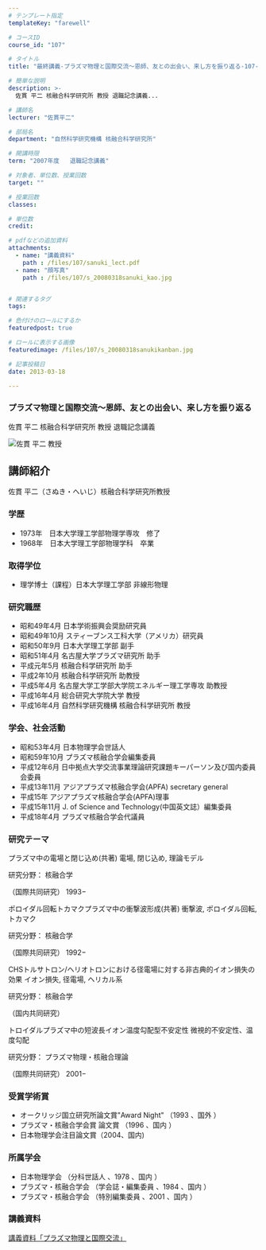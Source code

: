 ```yaml
---
# テンプレート指定
templateKey: "farewell"

# コースID
course_id: "107"

# タイトル
title: "最終講義-プラズマ物理と国際交流〜恩師、友との出会い、来し方を振り返る-107-2007"

# 簡単な説明
description: >-
  佐貫 平二 核融合科学研究所 教授 退職記念講義...

# 講師名
lecturer: "佐貫平二"

# 部局名
department: "自然科学研究機構 核融合科学研究所"

# 開講時限
term: "2007年度	退職記念講義"

# 対象者、単位数、授業回数
target: ""

# 授業回数
classes: 

# 単位数
credit: 

# pdfなどの追加資料
attachments: 
  - name: "講義資料" 
    path : /files/107/sanuki_lect.pdf
  - name: "顔写真" 
    path : /files/107/s_20080318sanuki_kao.jpg


# 関連するタグ
tags:

# 色付けのロールにするか
featuredpost: true

# ロールに表示する画像
featuredimage: /files/107/s_20080318sanukikanban.jpg

# 記事投稿日
date: 2013-03-18

---
```

### プラズマ物理と国際交流〜恩師、友との出会い、来し方を振り返る 

佐貫 平二 核融合科学研究所 教授 退職記念講義

![佐貫 平二 教授](/files/107/s_20080318sanuki_kao.jpg) 
## 講師紹介

佐貫 平二（さぬき・へいじ）核融合科学研究所教授 

### 学歴

  * 1973年　日本大学理工学部物理学専攻　修了
  * 1968年　日本大学理工学部物理学科　卒業

### 取得学位

  * 理学博士（課程）日本大学理工学部 非線形物理

### 研究職歴

  * 昭和49年4月 日本学術振興会奨励研究員
  * 昭和49年10月 スティーブンス工科大学（アメリカ）研究員
  * 昭和50年9月 日本大学理工学部 副手
  * 昭和51年4月 名古屋大学プラズマ研究所 助手
  * 平成元年5月 核融合科学研究所 助手
  * 平成2年10月 核融合科学研究所 助教授
  * 平成5年4月 名古屋大学工学部大学院エネルギー理工学専攻 助教授
  * 平成16年4月 総合研究大学院大学 教授
  * 平成16年4月 自然科学研究機構 核融合科学研究所 教授

### 学会、社会活動

  * 昭和53年4月 日本物理学会世話人
  * 昭和59年10月 プラズマ核融合学会編集委員
  * 平成12年6月 日中拠点大学交流事業理論研究課題キーパーソン及び国内委員会委員
  * 平成13年11月 アジアプラズマ核融合学会(APFA) secretary general
  * 平成15年 アジアプラズマ核融合学会(APFA)理事
  * 平成15年11月 J. of Science and Technology(中国英文誌）編集委員
  * 平成18年4月 プラズマ核融合学会代議員

### 研究テーマ

プラズマ中の電場と閉じ込め(共著) 電場, 閉じ込め, 理論モデル 

研究分野： 核融合学 

（国際共同研究） 1993−

ポロイダル回転トカマクプラズマ中の衝撃波形成(共著) 衝撃波, ポロイダル回転, トカマク

研究分野： 核融合学 

（国際共同研究） 1992−

CHSトルサトロン/ヘリオトロンにおける径電場に対する非古典的イオン損失の効果 イオン損失, 径電場, ヘリカル系 

研究分野： 核融合学 

（国内共同研究）

トロイダルプラズマ中の短波長イオン温度勾配型不安定性 微視的不安定性、温度勾配 

研究分野： プラズマ物理・核融合理論

（国際共同研究） 2001−  

### 受賞学術賞

  * オークリッジ国立研究所論文賞"Award Night" （1993 、国外 ）
  * プラズマ・核融合学会賞 論文賞 （1996 、国内 ）
  * 日本物理学会注目論文賞（2004、国内)

### 所属学会

  * 日本物理学会 （分科世話人 、1978 、国内 ）
  * プラズマ・核融合学会 （学会誌・編集委員 、1984 、国内 ）
  * プラズマ・核融合学会 （特別編集委員 、2001 、国内 ）
### 講義資料


[講義資料「プラズマ物理と国際交流」](/files/107/sanuki_lect.pdf) 
